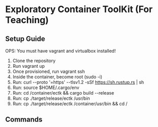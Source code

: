 # Exploratory Container ToolKit (For Teaching)
## Setup Guide
OPS: You must have vagrant and virtualbox installed!
1. Clone the repository
2. Run vagrant up
3. Once provisioned, run vagrant ssh
4. Inside the container, become root (sudo -i)
5. Run: curl --proto '=https' --tlsv1.2 -sSf https://sh.rustup.rs | sh
6. Run: source $HOME/.cargo/env
7. Run: cd /container/ectk && cargo build --release
8. Run: cp ./target/release/ectk /usr/bin
9. Run: cp ./target/release/ectk /container/usr/bin && cd /

## Commands